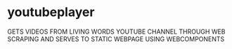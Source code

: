 # youtubeplayer
GETS VIDEOS FROM LIVING WORDS YOUTUBE CHANNEL THROUGH WEB SCRAPING AND SERVES TO STATIC WEBPAGE USING WEBCOMPONENTS
